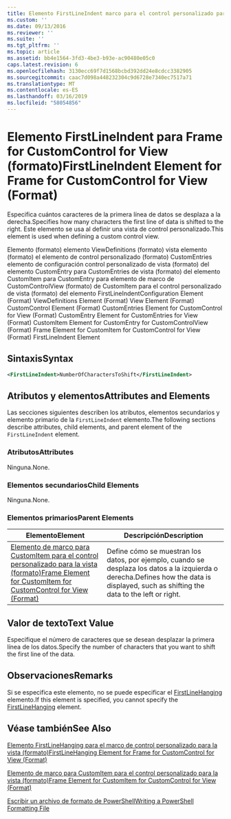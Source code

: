 ```yaml
---
title: Elemento FirstLineIndent marco para el control personalizado para la vista (formato) | Microsoft Docs
ms.custom: ''
ms.date: 09/13/2016
ms.reviewer: ''
ms.suite: ''
ms.tgt_pltfrm: ''
ms.topic: article
ms.assetid: bb4e1564-3fd3-4be3-b93e-ac90480e05c0
caps.latest.revision: 6
ms.openlocfilehash: 3130ecc69f7d1568bcbd392dd24e8cdcc3382905
ms.sourcegitcommit: caac7d098a448232304c9d6728e7340ec7517a71
ms.translationtype: MT
ms.contentlocale: es-ES
ms.lasthandoff: 03/16/2019
ms.locfileid: "58054856"
---
```

# <a name="firstlineindent-element-for-frame-for-customcontrol-for-view-format"></a><span data-ttu-id="71f27-102">Elemento FirstLineIndent para Frame for CustomControl for View (formato)</span><span class="sxs-lookup"><span data-stu-id="71f27-102">FirstLineIndent Element for Frame for CustomControl for View (Format)</span></span>

<span data-ttu-id="71f27-103">Especifica cuántos caracteres de la primera línea de datos se desplaza a la derecha.</span><span class="sxs-lookup"><span data-stu-id="71f27-103">Specifies how many characters the first line of data is shifted to the right.</span></span> <span data-ttu-id="71f27-104">Este elemento se usa al definir una vista de control personalizado.</span><span class="sxs-lookup"><span data-stu-id="71f27-104">This element is used when defining a custom control view.</span></span>

<span data-ttu-id="71f27-105">Elemento (formato) elemento ViewDefinitions (formato) vista elemento (formato) el elemento de control personalizado (formato) CustomEntries elemento de configuración control personalizado de vista (formato) del elemento CustomEntry para CustomEntries de vista (formato) del elemento CustomItem para CustomEntry para elemento de marco de CustomControlView (formato) de CustomItem para el control personalizado de vista (formato) del elemento FirstLineIndent</span><span class="sxs-lookup"><span data-stu-id="71f27-105">Configuration Element (Format) ViewDefinitions Element (Format) View Element (Format) CustomControl Element (Format) CustomEntries Element for CustomControl for View (Format) CustomEntry Element for CustomEntries for View (Format) CustomItem Element for CustomEntry for CustomControlView (Format) Frame Element for CustomItem for CustomControl for View (Format) FirstLineIndent Element</span></span>

## <a name="syntax"></a><span data-ttu-id="71f27-106">Sintaxis</span><span class="sxs-lookup"><span data-stu-id="71f27-106">Syntax</span></span>

```xml
<FirstLineIndent>NumberOfCharactersToShift</FirstLineIndent>
```

## <a name="attributes-and-elements"></a><span data-ttu-id="71f27-107">Atributos y elementos</span><span class="sxs-lookup"><span data-stu-id="71f27-107">Attributes and Elements</span></span>

<span data-ttu-id="71f27-108">Las secciones siguientes describen los atributos, elementos secundarios y elemento primario de la `FirstLineIndent` elemento.</span><span class="sxs-lookup"><span data-stu-id="71f27-108">The following sections describe attributes, child elements, and parent element of the `FirstLineIndent` element.</span></span>

### <a name="attributes"></a><span data-ttu-id="71f27-109">Atributos</span><span class="sxs-lookup"><span data-stu-id="71f27-109">Attributes</span></span>

<span data-ttu-id="71f27-110">Ninguna.</span><span class="sxs-lookup"><span data-stu-id="71f27-110">None.</span></span>

### <a name="child-elements"></a><span data-ttu-id="71f27-111">Elementos secundarios</span><span class="sxs-lookup"><span data-stu-id="71f27-111">Child Elements</span></span>

<span data-ttu-id="71f27-112">Ninguna.</span><span class="sxs-lookup"><span data-stu-id="71f27-112">None.</span></span>

### <a name="parent-elements"></a><span data-ttu-id="71f27-113">Elementos primarios</span><span class="sxs-lookup"><span data-stu-id="71f27-113">Parent Elements</span></span>

|<span data-ttu-id="71f27-114">Elemento</span><span class="sxs-lookup"><span data-stu-id="71f27-114">Element</span></span>|<span data-ttu-id="71f27-115">Descripción</span><span class="sxs-lookup"><span data-stu-id="71f27-115">Description</span></span>|
|-------------|-----------------|
|[<span data-ttu-id="71f27-116">Elemento de marco para CustomItem para el control personalizado para la vista (formato)</span><span class="sxs-lookup"><span data-stu-id="71f27-116">Frame Element for CustomItem for CustomControl for View (Format)</span></span>](./frame-element-for-customitem-for-customcontrol-for-view-format.md)|<span data-ttu-id="71f27-117">Define cómo se muestran los datos, por ejemplo, cuando se desplaza los datos a la izquierda o derecha.</span><span class="sxs-lookup"><span data-stu-id="71f27-117">Defines how the data is displayed, such as shifting the data to the left or right.</span></span>|

## <a name="text-value"></a><span data-ttu-id="71f27-118">Valor de texto</span><span class="sxs-lookup"><span data-stu-id="71f27-118">Text Value</span></span>

<span data-ttu-id="71f27-119">Especifique el número de caracteres que se desean desplazar la primera línea de los datos.</span><span class="sxs-lookup"><span data-stu-id="71f27-119">Specify the number of characters that you want to shift the first line of the data.</span></span>

## <a name="remarks"></a><span data-ttu-id="71f27-120">Observaciones</span><span class="sxs-lookup"><span data-stu-id="71f27-120">Remarks</span></span>

<span data-ttu-id="71f27-121">Si se especifica este elemento, no se puede especificar el [FirstLineHanging](./firstlinehanging-element-for-frame-for-customcontrol-for-view-format.md) elemento.</span><span class="sxs-lookup"><span data-stu-id="71f27-121">If this element is specified, you cannot specify the [FirstLineHanging](./firstlinehanging-element-for-frame-for-customcontrol-for-view-format.md) element.</span></span>

## <a name="see-also"></a><span data-ttu-id="71f27-122">Véase también</span><span class="sxs-lookup"><span data-stu-id="71f27-122">See Also</span></span>

[<span data-ttu-id="71f27-123">Elemento FirstLineHanging para el marco de control personalizado para la vista (formato)</span><span class="sxs-lookup"><span data-stu-id="71f27-123">FirstLineHanging Element for Frame for CustomControl for View (Format)</span></span>](./firstlinehanging-element-for-frame-for-customcontrol-for-view-format.md)

[<span data-ttu-id="71f27-124">Elemento de marco para CustomItem para el control personalizado para la vista (formato)</span><span class="sxs-lookup"><span data-stu-id="71f27-124">Frame Element for CustomItem for CustomControl for View (Format)</span></span>](./frame-element-for-customitem-for-customcontrol-for-view-format.md)

[<span data-ttu-id="71f27-125">Escribir un archivo de formato de PowerShell</span><span class="sxs-lookup"><span data-stu-id="71f27-125">Writing a PowerShell Formatting File</span></span>](./writing-a-powershell-formatting-file.md)
